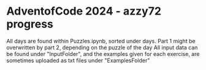 # AdventofCode 2024 - azzy72 progress
All days are found within Puzzles.ipynb, sorted under days. Part 1 might be overwritten by part 2, depending on the puzzle of the day
All input data can be found under "InputFolder", and the examples given for each exercise, are sometimes uploaded as txt files under "ExamplesFolder"
